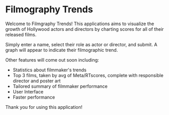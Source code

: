 # Filmography Trends

Welcome to Filmgraphy Trends! This applications aims to visualize the growth of Hollywood actors
and directors by charting scores for all of their released films.

Simply enter a name, select their role as actor or director, and submit. A graph
will appear to indicate their filmographic trend.

Other features will come out soon including:
- Statistics about filmmaker's trends
- Top 3 films, taken by avg of Meta/RTscores, complete with responsible director and poster art
- Tailored summary of filmmaker performance
- User Interface
- Faster performance

Thank you for using this application!